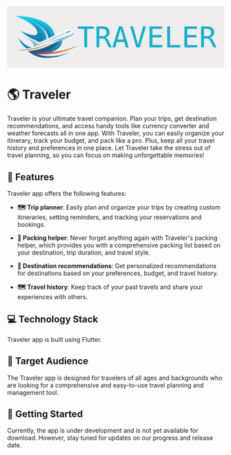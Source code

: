 ![image](https://github.com/traveler-company/.github/blob/main/images/traveler-baner.jpg?raw=true)
# 🌎 Traveler

Traveler is your ultimate travel companion. Plan your trips, get destination recommendations, and access handy tools like currency converter and weather forecasts all in one app. With Traveler, you can easily organize your itinerary, track your budget, and pack like a pro. Plus, keep all your travel history and preferences in one place. Let Traveler take the stress out of travel planning, so you can focus on making unforgettable memories!

## 🚀 Features

Traveler app offers the following features:

- **🗺️ Trip planner**: Easily plan and organize your trips by creating custom itineraries, setting reminders, and tracking your reservations and bookings.

- **🧳 Packing helper**: Never forget anything again with Traveler's packing helper, which provides you with a comprehensive packing list based on your destination, trip duration, and travel style.

- **🌴 Destination recommendations**: Get personalized recommendations for destinations based on your preferences, budget, and travel history.

- **🗺️ Travel history**: Keep track of your past travels and share your experiences with others.

## 💻 Technology Stack

Traveler app is built using Flutter.

## 🎯 Target Audience

The Traveler app is designed for travelers of all ages and backgrounds who are looking for a comprehensive and easy-to-use travel planning and management tool.

## 📲 Getting Started

Currently, the app is under development and is not yet available for download. However, stay tuned for updates on our progress and release date.
